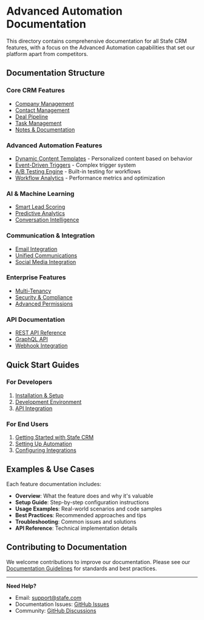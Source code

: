 # Advanced Automation Documentation

This directory contains comprehensive documentation for all Stafe CRM features, with a focus on the Advanced Automation capabilities that set our platform apart from competitors.

## Documentation Structure

### Core CRM Features
- [Company Management](./core/company-management.md)
- [Contact Management](./core/contact-management.md)
- [Deal Pipeline](./core/deal-pipeline.md)
- [Task Management](./core/task-management.md)
- [Notes & Documentation](./core/notes-documentation.md)

### Advanced Automation Features
- [Dynamic Content Templates](./automation/dynamic-content-templates.md) - Personalized content based on behavior
- [Event-Driven Triggers](./automation/event-driven-triggers.md) - Complex trigger system
- [A/B Testing Engine](./automation/ab-testing-engine.md) - Built-in testing for workflows
- [Workflow Analytics](./automation/workflow-analytics.md) - Performance metrics and optimization

### AI & Machine Learning
- [Smart Lead Scoring](./ai/lead-scoring.md)
- [Predictive Analytics](./ai/predictive-analytics.md)
- [Conversation Intelligence](./ai/conversation-intelligence.md)

### Communication & Integration
- [Email Integration](./communication/email-integration.md)
- [Unified Communications](./communication/unified-communications.md)
- [Social Media Integration](./communication/social-media.md)

### Enterprise Features
- [Multi-Tenancy](./enterprise/multi-tenancy.md)
- [Security & Compliance](./enterprise/security-compliance.md)
- [Advanced Permissions](./enterprise/permissions-roles.md)

### API Documentation
- [REST API Reference](./api/rest-api.md)
- [GraphQL API](./api/graphql.md)
- [Webhook Integration](./api/webhooks.md)

## Quick Start Guides

### For Developers
1. [Installation & Setup](./getting-started/installation.md)
2. [Development Environment](./getting-started/development.md)
3. [API Integration](./getting-started/api-integration.md)

### For End Users
1. [Getting Started with Stafe CRM](./getting-started/user-guide.md)
2. [Setting Up Automation](./getting-started/automation-setup.md)
3. [Configuring Integrations](./getting-started/integrations.md)

## Examples & Use Cases

Each feature documentation includes:
- **Overview**: What the feature does and why it's valuable
- **Setup Guide**: Step-by-step configuration instructions
- **Usage Examples**: Real-world scenarios and code samples
- **Best Practices**: Recommended approaches and tips
- **Troubleshooting**: Common issues and solutions
- **API Reference**: Technical implementation details

## Contributing to Documentation

We welcome contributions to improve our documentation. Please see our [Documentation Guidelines](./contributing/documentation-guidelines.md) for standards and best practices.

---

**Need Help?**
- Email: support@stafe.com
- Documentation Issues: [GitHub Issues](https://github.com/STAFE-GROUP-AB/Stafe-CRM/issues)
- Community: [GitHub Discussions](https://github.com/STAFE-GROUP-AB/Stafe-CRM/discussions)
